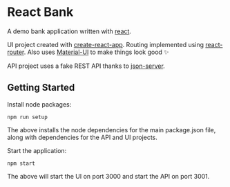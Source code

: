 # React Bank

A demo bank application written with [react](https://facebook.github.io/react/).

UI project created with [create-react-app](https://github.com/facebookincubator/create-react-app).  Routing implemented using [react-router](https://github.com/ReactTraining/react-router).
Also uses [Material-UI](http://www.material-ui.com/) to make things look good :sparkles:

API project uses a fake REST API thanks to [json-server](https://github.com/typicode/json-server).

## Getting Started

Install node packages:

``` npm run setup ```

The above installs the node dependencies for the main package.json file, along
with dependencies for the API and UI projects.

Start the application:

``` npm start ```

The above will start the UI on port 3000 and start the API on port 3001.